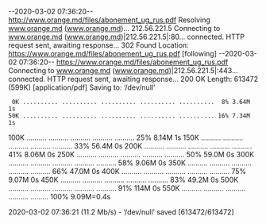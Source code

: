 --2020-03-02 07:36:20--  http://www.orange.md/files/abonement_ug_rus.pdf
Resolving www.orange.md (www.orange.md)... 212.56.221.5
Connecting to www.orange.md (www.orange.md)|212.56.221.5|:80... connected.
HTTP request sent, awaiting response... 302 Found
Location: https://www.orange.md/files/abonement_ug_rus.pdf [following]
--2020-03-02 07:36:20--  https://www.orange.md/files/abonement_ug_rus.pdf
Connecting to www.orange.md (www.orange.md)|212.56.221.5|:443... connected.
HTTP request sent, awaiting response... 200 OK
Length: 613472 (599K) [application/pdf]
Saving to: ‘/dev/null’

     0K .......... .......... .......... .......... ..........  8% 3.64M 1s
    50K .......... .......... .......... .......... .......... 16% 7.34M 1s
   100K .......... .......... .......... .......... .......... 25% 8.14M 1s
   150K .......... .......... .......... .......... .......... 33% 56.4M 0s
   200K .......... .......... .......... .......... .......... 41% 8.06M 0s
   250K .......... .......... .......... .......... .......... 50% 59.0M 0s
   300K .......... .......... .......... .......... .......... 58% 9.06M 0s
   350K .......... .......... .......... .......... .......... 66% 47.0M 0s
   400K .......... .......... .......... .......... .......... 75% 9.07M 0s
   450K .......... .......... .......... .......... .......... 83% 49.2M 0s
   500K .......... .......... .......... .......... .......... 91%  114M 0s
   550K .......... .......... .......... .......... ......... 100% 9.09M=0.4s

2020-03-02 07:36:21 (11.2 Mb/s) - ‘/dev/null’ saved [613472/613472]

